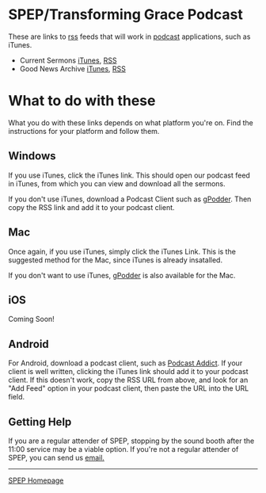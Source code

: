 SPEP/Transforming Grace Podcast
===============================

These are links to [rss](http://en.wikipedia.org/wiki/RSS) feeds that will work in [podcast](http://en.wikipedia.org/wiki/Podcast) applications, such as iTunes. 

* Current Sermons [iTunes](itpc://podcast.spepmedia.com/sermons.xml), [RSS](http://podcast.spepmedia.com/sermons.xml)
* Good News Archive [iTunes](itpc://podcast.spepmedia.com/goodNews.xml), [RSS](http://podcast.spepmedia.com/goodNews.xml)

What to do with these
=====================
What you do with these links depends on what platform you're on. Find the 
instructions for your platform and follow them. 

Windows
-------
If you use iTunes, click the iTunes link. This should open our podcast feed in
iTunes, from which you can view and download all the sermons. 

If you don't use iTunes, download a Podcast Client such as
[gPodder](http://gpodder.org/). Then copy the RSS link and add it to your
podcast client. 

Mac
---
Once again, if you use iTunes, simply click the iTunes Link. This is the 
suggested method for the Mac, since iTunes is already insatalled. 

If you don't want to use iTunes, [gPodder](http://gpodder.org/) is also 
available for the Mac. 

iOS
---
Coming Soon!

Android
-------
For Android, download a podcast client, such as [Podcast Addict](https://play.google.com/store/apps/details?id=com.bambuna.podcastaddict&hl=en). If your client is well written, clicking the iTunes link should add it to your podcast client.
If this doesn't work, copy the RSS URL from above, and look for an "Add Feed" 
option in your podcast client, then paste the URL into the URL field. 

Getting Help
------------
If you are a regular attender of SPEP, stopping by the sound booth after the 
11:00 service may be a viable option. If you're not a regular attender of SPEP,
you can send us [email.](http://spepchurch.org/contactus/contact_media.html)

----
[SPEP Homepage](http://spepchurch.org)
